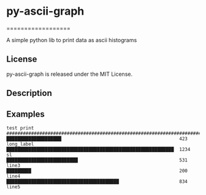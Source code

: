 # py-ascii-graph #
==================

A simple python lib to print data as ascii histograms

## License ##
py-ascii-graph is released under the MIT License.

## Description ##

## Examples ##

```
test print
###############################################################################
████████████████████                                           423   long_label
█████████████████████████████████████████████████████████████  1234  sl        
██████████████████████████                                     531   line3     
█████████                                                      200   line4     
█████████████████████████████████████████                      834   line5  
```

